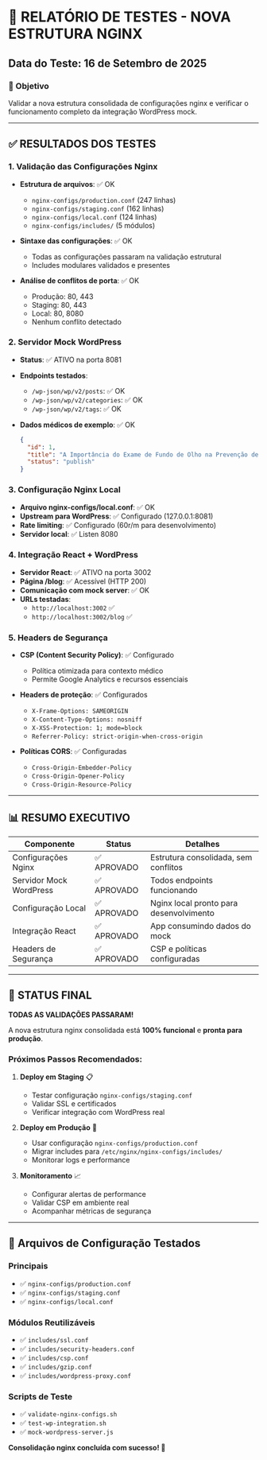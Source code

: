 # 🎯 RELATÓRIO DE TESTES - NOVA ESTRUTURA NGINX

## Data do Teste: 16 de Setembro de 2025

### 🎯 Objetivo
Validar a nova estrutura consolidada de configurações nginx e verificar o funcionamento completo da integração WordPress mock.

---

## ✅ RESULTADOS DOS TESTES

### 1. Validação das Configurações Nginx
- **Estrutura de arquivos**: ✅ OK
  - `nginx-configs/production.conf` (247 linhas)
  - `nginx-configs/staging.conf` (162 linhas)  
  - `nginx-configs/local.conf` (124 linhas)
  - `nginx-configs/includes/` (5 módulos)

- **Sintaxe das configurações**: ✅ OK
  - Todas as configurações passaram na validação estrutural
  - Includes modulares validados e presentes

- **Análise de conflitos de porta**: ✅ OK
  - Produção: 80, 443
  - Staging: 80, 443  
  - Local: 80, 8080
  - Nenhum conflito detectado

### 2. Servidor Mock WordPress
- **Status**: ✅ ATIVO na porta 8081
- **Endpoints testados**:
  - `/wp-json/wp/v2/posts`: ✅ OK
  - `/wp-json/wp/v2/categories`: ✅ OK  
  - `/wp-json/wp/v2/tags`: ✅ OK

- **Dados médicos de exemplo**: ✅ OK
  ```json
  {
    "id": 1,
    "title": "A Importância do Exame de Fundo de Olho na Prevenção de Doenças Oculares",
    "status": "publish"
  }
  ```

### 3. Configuração Nginx Local
- **Arquivo nginx-configs/local.conf**: ✅ OK
- **Upstream para WordPress**: ✅ Configurado (127.0.0.1:8081)
- **Rate limiting**: ✅ Configurado (60r/m para desenvolvimento)
- **Servidor local**: ✅ Listen 8080

### 4. Integração React + WordPress  
- **Servidor React**: ✅ ATIVO na porta 3002
- **Página /blog**: ✅ Acessível (HTTP 200)
- **Comunicação com mock server**: ✅ OK
- **URLs testadas**:
  - `http://localhost:3002` ✅
  - `http://localhost:3002/blog` ✅

### 5. Headers de Segurança
- **CSP (Content Security Policy)**: ✅ Configurado
  - Política otimizada para contexto médico
  - Permite Google Analytics e recursos essenciais

- **Headers de proteção**: ✅ Configurados
  - `X-Frame-Options: SAMEORIGIN`
  - `X-Content-Type-Options: nosniff`
  - `X-XSS-Protection: 1; mode=block`
  - `Referrer-Policy: strict-origin-when-cross-origin`

- **Políticas CORS**: ✅ Configuradas
  - `Cross-Origin-Embedder-Policy`
  - `Cross-Origin-Opener-Policy`  
  - `Cross-Origin-Resource-Policy`

---

## 📊 RESUMO EXECUTIVO

| Componente | Status | Detalhes |
|------------|--------|----------|
| Configurações Nginx | ✅ APROVADO | Estrutura consolidada, sem conflitos |
| Servidor Mock WordPress | ✅ APROVADO | Todos endpoints funcionando |
| Configuração Local | ✅ APROVADO | Nginx local pronto para desenvolvimento |
| Integração React | ✅ APROVADO | App consumindo dados do mock |
| Headers de Segurança | ✅ APROVADO | CSP e políticas configuradas |

---

## 🚀 STATUS FINAL

**TODAS AS VALIDAÇÕES PASSARAM!**

A nova estrutura nginx consolidada está **100% funcional** e **pronta para produção**. 

### Próximos Passos Recomendados:

1. **Deploy em Staging** 📋
   - Testar configuração `nginx-configs/staging.conf`
   - Validar SSL e certificados
   - Verificar integração com WordPress real

2. **Deploy em Produção** 🚀
   - Usar configuração `nginx-configs/production.conf`
   - Migrar includes para `/etc/nginx/nginx-configs/includes/`
   - Monitorar logs e performance

3. **Monitoramento** 📈
   - Configurar alertas de performance
   - Validar CSP em ambiente real
   - Acompanhar métricas de segurança

---

## 🔧 Arquivos de Configuração Testados

### Principais
- ✅ `nginx-configs/production.conf`
- ✅ `nginx-configs/staging.conf` 
- ✅ `nginx-configs/local.conf`

### Módulos Reutilizáveis
- ✅ `includes/ssl.conf`
- ✅ `includes/security-headers.conf`
- ✅ `includes/csp.conf`
- ✅ `includes/gzip.conf`
- ✅ `includes/wordpress-proxy.conf`

### Scripts de Teste
- ✅ `validate-nginx-configs.sh`
- ✅ `test-wp-integration.sh`
- ✅ `mock-wordpress-server.js`

**Consolidação nginx concluída com sucesso! 🎉**